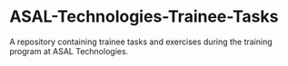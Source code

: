 # ASAL-Technologies-Trainee-Tasks
A repository containing trainee tasks and exercises during the training program at ASAL Technologies.
